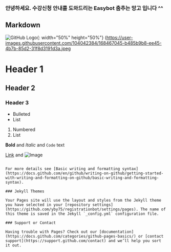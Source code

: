 ### 안녕하세요. 수강신청 안내를 도와드리는 Easybot 춤추는 망고 입니다  ^^

##  Markdown
![GitHub Logo](/images/https://user-images.githubusercontent.com/104042384/168467045-b485b9b8-ee45-4b7b-85d2-31f8d3191d3a.jpeg){: width="50%" height="50%"}
(https://user-images.githubusercontent.com/104042384/168467045-b485b9b8-ee45-4b7b-85d2-31f8d3191d3a.jpeg



# Header 1
## Header 2
### Header 3

- Bulleted
- List

1. Numbered
2. List

**Bold** and _Italic_ and `Code` text

[Link](url) and ![Image](src)
```

For more details see [Basic writing and formatting syntax](https://docs.github.com/en/github/writing-on-github/getting-started-with-writing-and-formatting-on-github/basic-writing-and-formatting-syntax).

### Jekyll Themes

Your Pages site will use the layout and styles from the Jekyll theme you have selected in your [repository settings](https://github.com/yby75/registrationbot/settings/pages). The name of this theme is saved in the Jekyll `_config.yml` configuration file.

### Support or Contact

Having trouble with Pages? Check out our [documentation](https://docs.github.com/categories/github-pages-basics/) or [contact support](https://support.github.com/contact) and we’ll help you sort it out.
